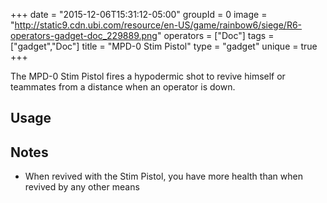 +++
date = "2015-12-06T15:31:12-05:00"
groupId = 0
image = "http://static9.cdn.ubi.com/resource/en-US/game/rainbow6/siege/R6-operators-gadget-doc_229889.png"
operators = ["Doc"]
tags = ["gadget","Doc"]
title = "MPD-0 Stim Pistol"
type = "gadget"
unique = true
+++

The MPD-0 Stim Pistol fires a hypodermic shot to revive himself or teammates from a distance when an operator is down.

## Usage

## Notes

- When revived with the Stim Pistol, you have more health than when revived by any other means
